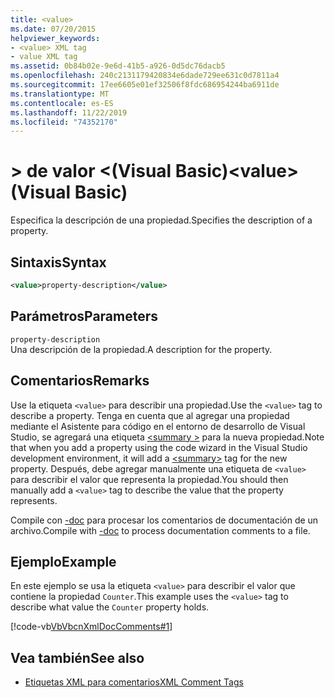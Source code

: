 ```yaml
---
title: <value>
ms.date: 07/20/2015
helpviewer_keywords:
- <value> XML tag
- value XML tag
ms.assetid: 0b84b02e-9e6d-41b5-a926-0d5dc76dacb5
ms.openlocfilehash: 240c2131179420834e6dade729ee631c0d7811a4
ms.sourcegitcommit: 17ee6605e01ef32506f8fdc686954244ba6911de
ms.translationtype: MT
ms.contentlocale: es-ES
ms.lasthandoff: 11/22/2019
ms.locfileid: "74352170"
---
```

# <a name="value-visual-basic"></a><span data-ttu-id="38636-101">> de valor \<(Visual Basic)</span><span class="sxs-lookup"><span data-stu-id="38636-101">\<value> (Visual Basic)</span></span>
<span data-ttu-id="38636-102">Especifica la descripción de una propiedad.</span><span class="sxs-lookup"><span data-stu-id="38636-102">Specifies the description of a property.</span></span>  
  
## <a name="syntax"></a><span data-ttu-id="38636-103">Sintaxis</span><span class="sxs-lookup"><span data-stu-id="38636-103">Syntax</span></span>  
  
```xml  
<value>property-description</value>  
```  
  
## <a name="parameters"></a><span data-ttu-id="38636-104">Parámetros</span><span class="sxs-lookup"><span data-stu-id="38636-104">Parameters</span></span>  
 `property-description`  
 <span data-ttu-id="38636-105">Una descripción de la propiedad.</span><span class="sxs-lookup"><span data-stu-id="38636-105">A description for the property.</span></span>  
  
## <a name="remarks"></a><span data-ttu-id="38636-106">Comentarios</span><span class="sxs-lookup"><span data-stu-id="38636-106">Remarks</span></span>  
 <span data-ttu-id="38636-107">Use la etiqueta `<value>` para describir una propiedad.</span><span class="sxs-lookup"><span data-stu-id="38636-107">Use the `<value>` tag to describe a property.</span></span> <span data-ttu-id="38636-108">Tenga en cuenta que al agregar una propiedad mediante el Asistente para código en el entorno de desarrollo de Visual Studio, se agregará una etiqueta [\<summary >](../../../visual-basic/language-reference/xmldoc/summary.md) para la nueva propiedad.</span><span class="sxs-lookup"><span data-stu-id="38636-108">Note that when you add a property using the code wizard in the Visual Studio development environment, it will add a [\<summary>](../../../visual-basic/language-reference/xmldoc/summary.md) tag for the new property.</span></span> <span data-ttu-id="38636-109">Después, debe agregar manualmente una etiqueta de `<value>` para describir el valor que representa la propiedad.</span><span class="sxs-lookup"><span data-stu-id="38636-109">You should then manually add a `<value>` tag to describe the value that the property represents.</span></span>  
  
 <span data-ttu-id="38636-110">Compile con [-doc](../../../visual-basic/reference/command-line-compiler/doc.md) para procesar los comentarios de documentación de un archivo.</span><span class="sxs-lookup"><span data-stu-id="38636-110">Compile with [-doc](../../../visual-basic/reference/command-line-compiler/doc.md) to process documentation comments to a file.</span></span>  
  
## <a name="example"></a><span data-ttu-id="38636-111">Ejemplo</span><span class="sxs-lookup"><span data-stu-id="38636-111">Example</span></span>  
 <span data-ttu-id="38636-112">En este ejemplo se usa la etiqueta `<value>` para describir el valor que contiene la propiedad `Counter`.</span><span class="sxs-lookup"><span data-stu-id="38636-112">This example uses the `<value>` tag to describe what value the `Counter` property holds.</span></span>  
  
 [!code-vb[VbVbcnXmlDocComments#1](~/samples/snippets/visualbasic/VS_Snippets_VBCSharp/VbVbcnXmlDocComments/VB/Class1.vb#1)]  
  
## <a name="see-also"></a><span data-ttu-id="38636-113">Vea también</span><span class="sxs-lookup"><span data-stu-id="38636-113">See also</span></span>

- [<span data-ttu-id="38636-114">Etiquetas XML para comentarios</span><span class="sxs-lookup"><span data-stu-id="38636-114">XML Comment Tags</span></span>](../../../visual-basic/language-reference/xmldoc/index.md)
